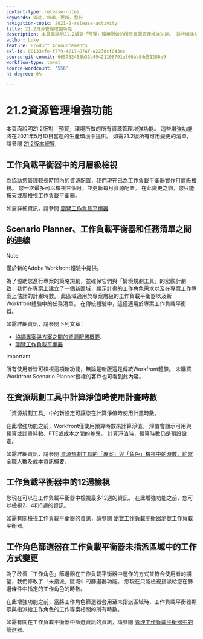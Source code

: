 ```yaml
---
content-type: release-notes
keywords: 備註，每季，更新，發行
navigation-topic: 2021-2-release-activity
title: 21.2資源管理增強功能
description: 本頁面說明21.2版對「預覽」環境所做的所有資源管理增強功能。 這些增強功能將在2021年5月10日當週的生產環境中提供。 如需21.2版所有可用變更的清單，請參閱21.2版總覽。
author: Luke
feature: Product Announcements
exl-id: 00133efe-f779-4217-87af-a223dcf043ee
source-git-commit: 665732453b33b49421108791a560ab84d51280b9
workflow-type: tm+mt
source-wordcount: '556'
ht-degree: 0%

---
```


# 21.2資源管理增強功能

本頁面說明21.2版對「預覽」環境所做的所有資源管理增強功能。 這些增強功能將在2021年5月10日當週的生產環境中提供。 如需21.2版所有可用變更的清單，請參閱 [21.2版本總覽](../../../product-announcements/product-releases/21.2-release-activity/21-2-release-overview.md).

## 工作負載平衡器中的月層級檢視

為協助您管理較長時間內的資源配置，我們現在已為工作負載平衡器實作月層級檢視。 您一次最多可以檢視三個月，並更新每月資源配置。 在此變更之前，您只能按天或周檢視工作負載平衡器。

如需詳細資訊，請參閱 [瀏覽工作負載平衡器](../../../resource-mgmt/workload-balancer/navigate-the-workload-balancer.md).

## Scenario Planner、工作負載平衡器和任務清單之間的連線

>[!NOTE]
>
>僅於新的Adobe Workfront體驗中提供。

為了協助您進行專案的策略規劃，並確保它們與「情境規劃工具」的宏觀計劃一致，我們在專案上建立了一個新區域，顯示計畫的工作角色需求以及在專案工作專案上估計的計畫時數。 此區域適用於專案層級的工作負載平衡器以及新Workfront體驗中的任務清單。 在傳統體驗中，這僅適用於專案工作負載平衡器。

如需詳細資訊，請參閱下列文章：

* [協調專案與方案之間的資源配置概要](../../../scenario-planner/overview-reconcile-allocations-between-projects-initiatives.md).
* [瀏覽工作負載平衡器](../../../resource-mgmt/workload-balancer/navigate-the-workload-balancer.md)

>[!IMPORTANT]
>
>所有使用者皆可檢視這項新功能，無論是新版還是傳統Workfront體驗。 未購買Workfront Scenario Planner授權的客戶也可看到此內容。

## 在資源規劃工具中計算淨值時使用計畫時數

「資源規劃工具」中的新設定可讓您在計算淨值時使用計畫時數。

在此增強功能之前，Workfront僅使用預算時數來計算淨值。 淨值會顯示可用與預算或計畫時數、FTE或成本之間的差異。 計算淨值時，預算時數仍是預設設定。

如需詳細資訊，請參閱 [資源規劃工具的「專案」與「角色」檢視中的時數、約當全職人數及成本資訊概要](../../../resource-mgmt/resource-planning/overview-of-planner-hour-fte-cost-information-in-role-project-views.md).

## 工作負載平衡器中的12週檢視

您現在可以在工作負載平衡器中檢視最多12週的資訊。 在此增強功能之前，您可以檢視2、4和6週的資訊。

如需有關檢視工作負載平衡器的資訊，請參閱 [瀏覽工作負載平衡器](../../../resource-mgmt/workload-balancer/navigate-the-workload-balancer.md)瀏覽工作負載平衡器。

## 工作角色篩選器在工作負載平衡器未指派區域中的工作方式變更

為了改善「工作角色」篩選器在工作負載平衡器中運作的方式並符合使用者的期望，我們修改了「未指派」區域中的篩選器功能。 您現在只能檢視指派給您在篩選條件中指定的工作角色的時數。

在此增強功能之前，當將工作角色篩選器套用至未指派區域時，工作負載平衡器顯示與指派給工作角色的工作專案相關的所有時數。

如需有關在工作負載平衡器中篩選資訊的資訊，請參閱 [管理工作負載平衡器中的篩選器](../../../resource-mgmt/workload-balancer/filter-information-workload-balancer.md).

